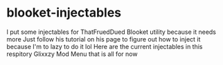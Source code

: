# blooket-injectables
I put some injectables for ThatFruedDued Blooket utility because it needs more
Just follow his tutorial on his page to figure out how to inject it because I'm to lazy to do it lol
      Here are the current injectables in this respitory
      Glixxzy Mod Menu
      that is all for now
